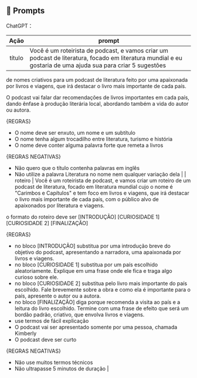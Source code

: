 ## 🧠 Prompts


ChatGPT：

|   Ação   | prompt                                                                                                                                                                                                                                                                         |
| :------: | ------------------------------------------------------------------------------------------------------------------------------------------------------------------------------------------------------------------------------------------------------------------------------ |
|  título  | Você é um roteirista de podcast, e vamos criar um podcast de literatura, focado em literatura mundial e eu gostaria de uma ajuda sua para criar 5 sugestões
de nomes criativos para um podcast de literatura feito por uma apaixonada por livros e viagens, que irá destacar o livro mais importante de cada país.

O podcast vai falar dar recomendações de livros importantes em cada país, dando ênfase à produção literária local, abordando também a vida do autor ou autora.

{REGRAS}

- O nome deve ser enxuto, um nome e um subtítulo
- O nome tenha algum trocadilho entre literatura, turismo e história
- O nome deve conter alguma palavra forte que remeta a livros

{REGRAS NEGATIVAS}

- Não quero que o título contenha palavras em inglês
- Não utilize a palavra Literatura no nome nem qualquer variação dela
                                                        |
| roteiro | Você é um roteirista de podcast, e vamos criar um  roteiro de um podcast de literatura, focado em literatura mundial cujo o nome é "Carimbos e Capítulos" e tem foco em livros e viagens, que irá destacar o livro mais importante de cada país,  com o público alvo de apaixonados por literatura e viagens.

o formato do roteiro deve ser
[INTRODUÇÃO]
[CURIOSIDADE 1]
[CURIOSIDADE 2]
[FINALIZAÇÃO]

{REGRAS}

- no bloco [INTRODUÇÃO] substitua por uma introdução breve do objetivo do podcast, apresentando a narradora, uma apaixonada por livros e viagens.
- no bloco [CURIOSIDADE 1] substitua por um país escolhido aleatoriamente. Explique em uma frase onde ele fica e traga algo curioso sobre ele.
- no bloco [CURIOSIDADE 2] substitua pelo livro mais importante do país escolhido. Fale brevemente sobre a obra e como ela é importante para o país, apresente o autor ou a autora.
- no bloco [FINALIZAÇÃO] diga porque recomenda a visita ao país e a leitura do livro escolhido. Termine com uma frase de efeito que será um bordão padrão, criativo, que envolva livros e viagens.
- use termos de fácil explicação
- O podcast vai ser apresentado somente por uma pessoa, chamada Kimberly
- O podcast deve ser curto

{REGRAS NEGATIVAS}

- Não use muitos termos técnicos
- Não ultrapasse 5 minutos de duração |

